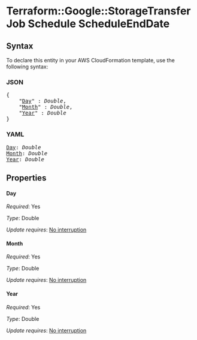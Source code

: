 # Terraform::Google::StorageTransferJob Schedule ScheduleEndDate

## Syntax

To declare this entity in your AWS CloudFormation template, use the following syntax:

### JSON

<pre>
{
    "<a href="#day" title="Day">Day</a>" : <i>Double</i>,
    "<a href="#month" title="Month">Month</a>" : <i>Double</i>,
    "<a href="#year" title="Year">Year</a>" : <i>Double</i>
}
</pre>

### YAML

<pre>
<a href="#day" title="Day">Day</a>: <i>Double</i>
<a href="#month" title="Month">Month</a>: <i>Double</i>
<a href="#year" title="Year">Year</a>: <i>Double</i>
</pre>

## Properties

#### Day

_Required_: Yes

_Type_: Double

_Update requires_: [No interruption](https://docs.aws.amazon.com/AWSCloudFormation/latest/UserGuide/using-cfn-updating-stacks-update-behaviors.html#update-no-interrupt)

#### Month

_Required_: Yes

_Type_: Double

_Update requires_: [No interruption](https://docs.aws.amazon.com/AWSCloudFormation/latest/UserGuide/using-cfn-updating-stacks-update-behaviors.html#update-no-interrupt)

#### Year

_Required_: Yes

_Type_: Double

_Update requires_: [No interruption](https://docs.aws.amazon.com/AWSCloudFormation/latest/UserGuide/using-cfn-updating-stacks-update-behaviors.html#update-no-interrupt)


